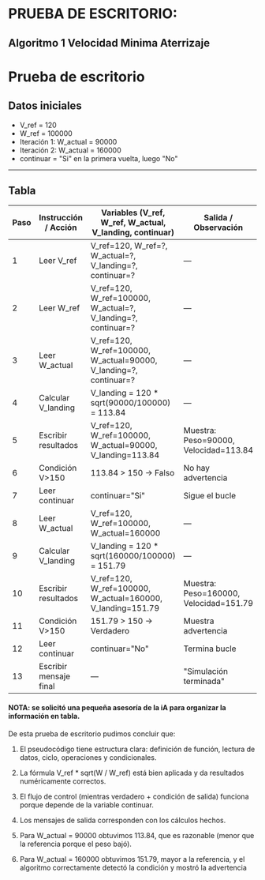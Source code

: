 # PRUEBA DE ESCRITORIO:
## Algoritmo 1 Velocidad Minima Aterrizaje
# Prueba de escritorio

## Datos iniciales
- V_ref = 120  
- W_ref = 100000  
- Iteración 1: W_actual = 90000  
- Iteración 2: W_actual = 160000  
- continuar = "Si" en la primera vuelta, luego "No"

---

## Tabla

| Paso | Instrucción / Acción | Variables (V_ref, W_ref, W_actual, V_landing, continuar) | Salida / Observación |
|------|-----------------------|----------------------------------------------------------|-----------------------|
| 1    | Leer V_ref            | V_ref=120, W_ref=?, W_actual=?, V_landing=?, continuar=? | — |
| 2    | Leer W_ref            | V_ref=120, W_ref=100000, W_actual=?, V_landing=?, continuar=? | — |
| 3    | Leer W_actual         | V_ref=120, W_ref=100000, W_actual=90000, V_landing=?, continuar=? | — |
| 4    | Calcular V_landing    | V_landing = 120 * sqrt(90000/100000) = 113.84            | — |
| 5    | Escribir resultados   | V_ref=120, W_ref=100000, W_actual=90000, V_landing=113.84 | Muestra: Peso=90000, Velocidad=113.84 |
| 6    | Condición V>150       | 113.84 > 150 → Falso                                     | No hay advertencia |
| 7    | Leer continuar        | continuar="Si"                                           | Sigue el bucle |
| 8    | Leer W_actual         | V_ref=120, W_ref=100000, W_actual=160000                 | — |
| 9    | Calcular V_landing    | V_landing = 120 * sqrt(160000/100000) = 151.79           | — |
| 10   | Escribir resultados   | V_ref=120, W_ref=100000, W_actual=160000, V_landing=151.79 | Muestra: Peso=160000, Velocidad=151.79 |
| 11   | Condición V>150       | 151.79 > 150 → Verdadero                                 | Muestra advertencia |
| 12   | Leer continuar        | continuar="No"                                           | Termina bucle |
| 13   | Escribir mensaje final | —                                                        | "Simulación terminada" |


#### NOTA: se solicitó una pequeña asesoría de la iA para organizar la información en tabla.

De esta prueba de escritorio pudimos concluir que:
1. El pseudocódigo tiene estructura clara: definición de función, lectura de datos, ciclo, operaciones y condicionales. 

2. La fórmula V_ref * sqrt(W / W_ref) está bien aplicada y da resultados numéricamente correctos. 

3. El flujo de control (mientras verdadero + condición de salida) funciona porque depende de la variable continuar. 

4. Los mensajes de salida corresponden con los cálculos hechos. 
5. Para W_actual = 90000 obtuvimos 113.84, que es razonable (menor que la referencia porque el peso bajó).

6. Para W_actual = 160000 obtuvimos 151.79, mayor a la referencia, y el algoritmo correctamente detectó la condición y mostró la advertencia
